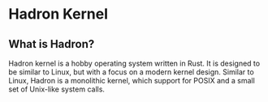 # Hadron Kernel

## What is Hadron?

Hadron kernel is a hobby operating system written in Rust. It is designed to be similar to Linux, but with a focus on a modern kernel design.
Similar to Linux, Hadron is a monolithic kernel, which support for POSIX and a small set of Unix-like system calls.

